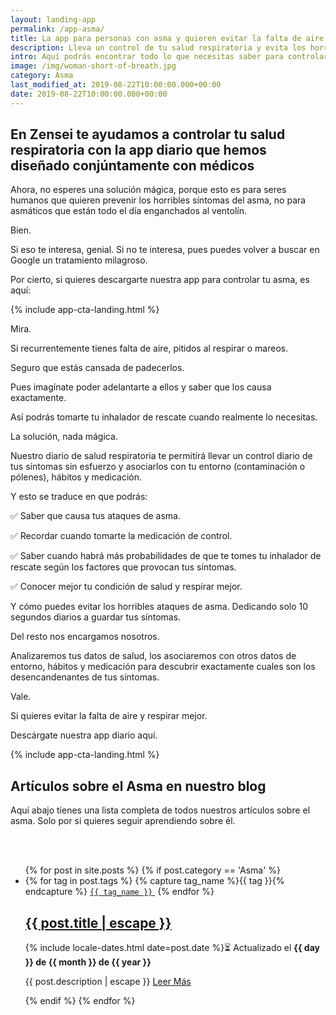 ```yaml
---
layout: landing-app
permalink: /app-asma/
title: La app para personas con asma y quieren evitar la falta de aire
description: Lleva un control de tu salud respiratoria y evita los horribles ataques de asma
intro: Aquí podrás encontrar todo lo que necesitas saber para controlar el asma. Que lo causa, cuales son sus síntomas, remedios y tratamiento para controlarlo.
image: /img/woman-short-of-breath.jpg
category: Asma
last_modified_at: 2019-08-22T10:00:00.000+00:00
date: 2019-08-22T10:00:00.000+00:00
---
```


## **En Zensei te ayudamos a controlar tu salud respiratoria con la app diario que hemos diseñado conjúntamente con médicos**

Ahora, no esperes una solución mágica, porque esto es para seres humanos que quieren prevenir los horribles síntomas del asma, no para asmáticos que están todo el día enganchados al ventolín.

Bien.

Si eso te interesa, genial. Si no te interesa, pues puedes volver a buscar en Google un tratamiento milagroso.

Por cierto, si quieres descargarte nuestra app para controlar tu asma, es aquí: 

{% include app-cta-landing.html %}

Mira.

Si recurrentemente tienes falta de aire, pitidos al respirar o mareos.

Seguro que estás cansada de padecerlos.

Pues imagínate poder adelantarte a ellos y saber que los causa exactamente.

Así podrás tomarte tu inhalador de rescate cuando realmente lo necesitas.

La solución, nada mágica. 

Nuestro diario de salud respiratoria te permitirá llevar un control diario de tus síntomas sin esfuerzo y asociarlos con tu entorno (contaminación o pólenes),
hábitos y medicación.

Y esto se traduce en que podrás:

✅ Saber que causa tus ataques de asma.

✅ Recordar cuando tomarte la medicación de control.

✅ Saber cuando habrá más probabilidades de que te tomes tu inhalador de rescate según los factores que provocan tus síntomas.

✅ Conocer mejor tu condición de salud y respirar mejor.

Y cómo puedes evitar los horribles ataques de asma. Dedicando solo 10 segundos diarios a guardar tus síntomas.

Del resto nos encargamos nosotros.

Analizaremos tus datos de salud, los asociaremos con otros datos de entorno, hábitos y medicación para descubrir exactamente cuales son los desencandenantes de tus síntomas.

Vale. 

Si quieres evitar la falta de aire y respirar mejor.

Descárgate nuestra app diario aquí.

{% include app-cta-landing.html %}

## **Artículos sobre el Asma en nuestro blog**

Aquí abajo tienes una lista completa de todos nuestros artículos sobre el asma. Solo por si quieres seguir aprendiendo sobre él.

<br>
<br>
<div class="home">
  <ul class="post-list">
    {% for post in site.posts %}
      {% if post.category == 'Asma' %}
      <li itemprop="blogPosts" itemscope itemtype="http://schema.org/BlogPosting">
        <span>
          {% for tag in post.tags %}
            {% capture tag_name %}{{ tag }}{% endcapture %}
            <a href="/tag/{{ tag_name }}"><code class="highligher-rouge shake"><nobr>{{ tag_name }}</nobr></code>&nbsp;</a>
          {% endfor %}
        </span>
        <h2>
          <a itemprop="url" href="{{ post.url | relative_url }}">
            <span class="post-title" itemprop="name headline">{{ post.title | escape }}</span>
          </a>
        </h2>
        <p>
          <!-- <span class="post-meta">Por {{ post.author }}</span> · -->
          <time class="post-meta" datetime="{{ post.date | date_to_xmlschema }}" itemprop="datePublished">{% include locale-dates.html date=post.date %}⏳ Actualizado el <b>{{ day }} de {{ month }} de {{ year }}</b></time>
        </p>
        <p itemprop="description">
          {{ post.description | escape }}
          <a href="{{ post.url | relative_url }}">
            Leer Más
          </a>
        </p>
        <img class="post-cover" src="{{post.img}}" alt="">
      </li>
      {% endif %}
    {% endfor %}
  </ul>
</div>